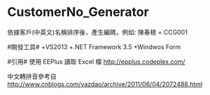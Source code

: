 CustomerNo_Generator
====================

依據客戶(中英文)名稱排序後，產生編碼，例如: 陳春根 = CCG001

#開發工具# 
+VS2013
+.NET Framework 3.5
+Windwos Form

#引用#
使用 EEPlus 讀取 Excel 檔
http://epplus.codeplex.com/


中文轉拼音參考自
http://www.cnblogs.com/yazdao/archive/2011/06/04/2072488.html
